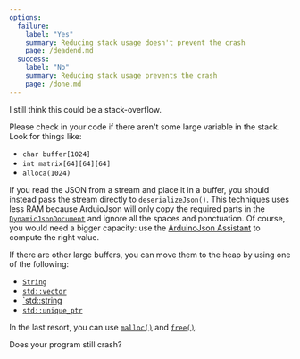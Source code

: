 ```yaml
---
options:
  failure:
    label: "Yes"
    summary: Reducing stack usage doesn't prevent the crash
    page: /deadend.md
  success:
    label: "No"
    summary: Reducing stack usage prevents the crash
    page: /done.md
---
```


I still think this could be a stack-overflow.

Please check in your code if there aren't some large variable in the stack. Look for things like:

* `char buffer[1024]`
* `int matrix[64][64][64]`
* `alloca(1024)`

If you read the JSON from a stream and place it in a buffer, you should instead pass the stream directly to `deserializeJson()`. This techniques uses less RAM because ArduioJson will only copy the required parts in the [`DynamicJsonDocument`](/v6/api/dynamicjsondocument/) and ignore all the spaces and ponctuation. Of course, you would need a bigger capacity: use the [ArduinoJson Assistant](/v6/assistant/) to compute the right value.

If there are other large buffers, you can move them to the heap by using one of the following:

* [`String`](https://www.arduino.cc/reference/en/language/variables/data-types/stringobject/)
* [`std::vector`](https://en.cppreference.com/w/cpp/container/vector)
* [`std::string](https://en.cppreference.com/w/cpp/string/basic_string)
* [`std::unique_ptr`](https://en.cppreference.com/w/cpp/memory/unique_ptr)

In the last resort, you can use [`malloc()`](https://en.cppreference.com/w/c/memory/malloc) and [`free()`](https://en.cppreference.com/w/c/memory/free).

Does your program still crash?
